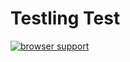# Testling Test

[![browser support](https://ci.testling.com/trigun539/testling.png)
](https://ci.testling.com/trigun539/testling)
